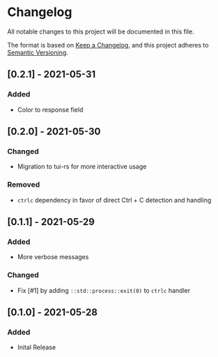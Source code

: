 # Changelog

All notable changes to this project will be documented in this file.

The format is based on [Keep a Changelog](https://keepachangelog.com/en/1.0.0/),
and this project adheres to [Semantic Versioning](https://semver.org/spec/v2.0.0.html).

## [0.2.1] - 2021-05-31

### Added

- Color to response field

## [0.2.0] - 2021-05-30

### Changed

- Migration to tui-rs for more interactive usage

### Removed

- `ctrlc` dependency in favor of direct Ctrl + C detection and handling

## [0.1.1] - 2021-05-29

### Added

- More verbose messages

### Changed

- Fix [#1] by adding `::std::process::exit(0)` to `ctrlc` handler

## [0.1.0] - 2021-05-28

### Added
- Inital Release
